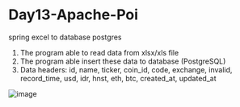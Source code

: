 # Day13-Apache-Poi
 spring excel to database postgres

1. The program able to read data from xlsx/xls file
2. The program able insert these data to database (PostgreSQL)
3. Data headers: id, name, ticker, coin_id, code, exchange, invalid, record_time, usd, idr, hnst, eth, btc, created_at, updated_at

![image](https://user-images.githubusercontent.com/38674801/187890694-ab67f5e0-8305-463d-8942-7fbd8ecc6b4a.png)


